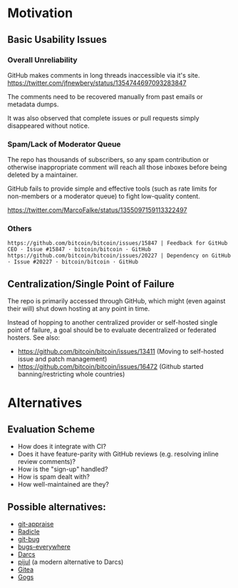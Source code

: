 # Motivation

## Basic Usability Issues

### Overall Unreliability

GitHub makes comments in long threads inaccessible via it's site. https://twitter.com/jfnewbery/status/1354744697093283847

The comments need to be recovered manually from past emails or metadata dumps.

It was also observed that complete issues or pull requests simply disappeared without notice.

### Spam/Lack of Moderator Queue

The repo has thousands of subscribers, so any spam contribution or otherwise inappropriate comment will reach all those inboxes before being deleted by a maintainer.

GitHub fails to provide simple and effective tools (such as rate limits for non-members or a moderator queue) to fight low-quality content.

https://twitter.com/MarcoFalke/status/1355097159113322497

### Others

```
https://github.com/bitcoin/bitcoin/issues/15847 | Feedback for GitHub CEO · Issue #15847 · bitcoin/bitcoin · GitHub
https://github.com/bitcoin/bitcoin/issues/20227 | Dependency on GitHub · Issue #20227 · bitcoin/bitcoin · GitHub
```

## Centralization/Single Point of Failure

The repo is primarily accessed through GitHub, which might (even against their will) shut down hosting at any point in time.

Instead of hopping to another centralized provider or self-hosted single point of failure, a goal should be to evaluate decentralized or federated hosters. See also:

* https://github.com/bitcoin/bitcoin/issues/13411 (Moving to self-hosted issue and patch management)
* https://github.com/bitcoin/bitcoin/issues/16472 (Github started banning/restricting whole countries)

# Alternatives

## Evaluation Scheme

* How does it integrate with CI?
* Does it have feature-parity with GitHub reviews (e.g. resolving inline review comments)?
* How is the "sign-up" handled?
* How is spam dealt with?
* How well-maintained are they?

## Possible alternatives:

- [git-appraise](https://github.com/google/git-appraise)
- [Radicle](https://radicle.xyz/)
- [git-bug](https://github.com/MichaelMure/git-bug)
- [bugs-everywhere](https://bugs-everywhere.readthedocs.io/en/latest/tutorial.html)
- [Darcs](http://darcs.net)
- [pijul](https://pijul.org) (a modern alternative to Darcs)
- [Gitea](https://gitea.io/)
- [Gogs](https://gogs.io/)